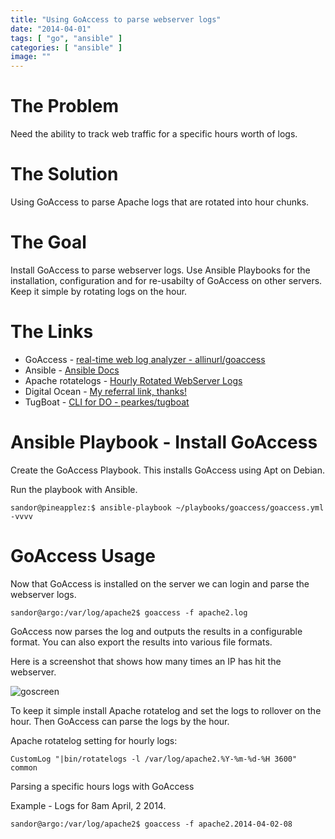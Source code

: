 ```yaml
---
title: "Using GoAccess to parse webserver logs"
date: "2014-04-01"
tags: [ "go", "ansible" ]
categories: [ "ansible" ]
image: ""
---
```


# The Problem

Need the ability to track web traffic for a specific hours worth of logs.  

# The Solution

Using GoAccess to parse Apache logs that are rotated into hour chunks.  

# The Goal

Install GoAccess to parse webserver logs.  Use Ansible Playbooks for the installation, configuration and for re-usabilty of GoAccess on other servers.  Keep it simple by rotating logs on the hour.




# The Links

- GoAccess - [real-time web log analyzer - allinurl/goaccess](https://github.com/allinurl/goaccess/)
- Ansible - [Ansible Docs](http://docs.ansible.com/)
- Apache rotatelogs - [Hourly Rotated WebServer Logs](https://httpd.apache.org/docs/2.2/programs/rotatelogs.html)
- Digital Ocean - [My referral link, thanks!](https://www.digitalocean.com/?refcode=980586449ebd)
- TugBoat - [CLI for DO - pearkes/tugboat](https://github.com/pearkes/tugboat)


# Ansible Playbook - Install GoAccess

Create the GoAccess Playbook.  This installs GoAccess using Apt on Debian.


<script src="https://gist.github.com/e30chris/9929303.js"></script>


Run the playbook with Ansible.

~~~
sandor@pineapplez:$ ansible-playbook ~/playbooks/goaccess/goaccess.yml -vvvv
~~~


# GoAccess Usage

Now that GoAccess is installed on the server we can login and parse the webserver logs.


~~~
sandor@argo:/var/log/apache2$ goaccess -f apache2.log
~~~

GoAccess now parses the log and outputs the results in a configurable format.  You can also export the results into various file formats.

Here is a screenshot that shows how many times an IP has hit the webserver.

![goscreen](https://s3.amazonaws.com/sandorssystemsscribbles/GoAccessScreen.png)


To keep it simple install Apache rotatelog and set the logs to rollover on the hour.  Then GoAccess can parse the logs by the hour.


Apache rotatelog setting for hourly logs:

~~~
CustomLog "|bin/rotatelogs -l /var/log/apache2.%Y-%m-%d-%H 3600" common
~~~

Parsing a specific hours logs with GoAccess

Example - Logs for 8am April, 2 2014.

~~~
sandor@argo:/var/log/apache2$ goaccess -f apache2.2014-04-02-08
~~~
